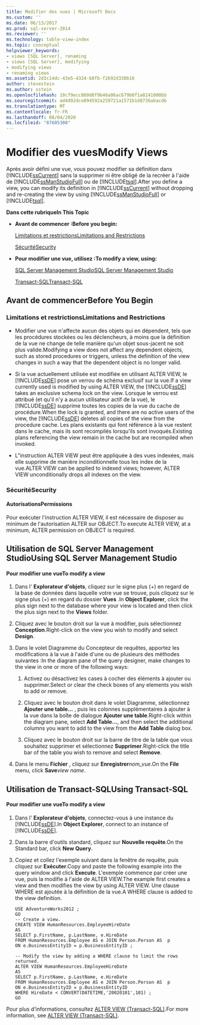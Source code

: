 ```yaml
---
title: Modifier des vues | Microsoft Docs
ms.custom: ''
ms.date: 06/13/2017
ms.prod: sql-server-2014
ms.reviewer: ''
ms.technology: table-view-index
ms.topic: conceptual
helpviewer_keywords:
- views [SQL Server], renaming
- views [SQL Server], modifying
- modifying views
- renaming views
ms.assetid: 2d3c14dc-43e5-4324-b8fb-f2692d330b16
author: stevestein
ms.author: sstein
ms.openlocfilehash: 10cf9ecc860d8f9b46a06ac679b0f1a8241000bb
ms.sourcegitcommit: ad4d92dce894592a259721a1571b1d8736abacdb
ms.translationtype: MT
ms.contentlocale: fr-FR
ms.lasthandoff: 08/04/2020
ms.locfileid: "87605308"
---
```

# <a name="modify-views"></a><span data-ttu-id="2cfd0-102">Modifier des vues</span><span class="sxs-lookup"><span data-stu-id="2cfd0-102">Modify Views</span></span>
  <span data-ttu-id="2cfd0-103">Après avoir défini une vue, vous pouvez modifier sa définition dans [!INCLUDE[ssCurrent](../../includes/sscurrent-md.md)] sans la supprimer ni être obligé de la recréer à l'aide de [!INCLUDE[ssManStudioFull](../../includes/ssmanstudiofull-md.md)] ou de [!INCLUDE[tsql](../../includes/tsql-md.md)].</span><span class="sxs-lookup"><span data-stu-id="2cfd0-103">After you define a view, you can modify its definition in [!INCLUDE[ssCurrent](../../includes/sscurrent-md.md)] without dropping and re-creating the view by using [!INCLUDE[ssManStudioFull](../../includes/ssmanstudiofull-md.md)] or [!INCLUDE[tsql](../../includes/tsql-md.md)].</span></span>  
  
 <span data-ttu-id="2cfd0-104">**Dans cette rubrique**</span><span class="sxs-lookup"><span data-stu-id="2cfd0-104">**In This Topic**</span></span>  
  
-   <span data-ttu-id="2cfd0-105">**Avant de commencer :**</span><span class="sxs-lookup"><span data-stu-id="2cfd0-105">**Before you begin:**</span></span>  
  
     [<span data-ttu-id="2cfd0-106">Limitations et restrictions</span><span class="sxs-lookup"><span data-stu-id="2cfd0-106">Limitations and Restrictions</span></span>](#Restrictions)  
  
     [<span data-ttu-id="2cfd0-107">Sécurité</span><span class="sxs-lookup"><span data-stu-id="2cfd0-107">Security</span></span>](#Security)  
  
-   <span data-ttu-id="2cfd0-108">**Pour modifier une vue, utilisez :**</span><span class="sxs-lookup"><span data-stu-id="2cfd0-108">**To modify a view, using:**</span></span>  
  
     [<span data-ttu-id="2cfd0-109">SQL Server Management Studio</span><span class="sxs-lookup"><span data-stu-id="2cfd0-109">SQL Server Management Studio</span></span>](#SSMSProcedure)  
  
     [<span data-ttu-id="2cfd0-110">Transact-SQL</span><span class="sxs-lookup"><span data-stu-id="2cfd0-110">Transact-SQL</span></span>](#TsqlProcedure)  
  
##  <a name="before-you-begin"></a><a name="BeforeYouBegin"></a> <span data-ttu-id="2cfd0-111">Avant de commencer</span><span class="sxs-lookup"><span data-stu-id="2cfd0-111">Before You Begin</span></span>  
  
###  <a name="limitations-and-restrictions"></a><a name="Restrictions"></a> <span data-ttu-id="2cfd0-112">Limitations et restrictions</span><span class="sxs-lookup"><span data-stu-id="2cfd0-112">Limitations and Restrictions</span></span>  
  
-   <span data-ttu-id="2cfd0-113">Modifier une vue n'affecte aucun des objets qui en dépendent, tels que les procédures stockées ou les déclencheurs, à moins que la définition de la vue ne change de telle manière qu'un objet sous-jacent ne soit plus valide.</span><span class="sxs-lookup"><span data-stu-id="2cfd0-113">Modifying a view does not affect any dependent objects, such as stored procedures or triggers, unless the definition of the view changes in such a way that the dependent object is no longer valid.</span></span>  
  
-   <span data-ttu-id="2cfd0-114">Si la vue actuellement utilisée est modifiée en utilisant ALTER VIEW, le [!INCLUDE[ssDE](../../includes/ssde-md.md)] pose un verrou de schéma exclusif sur la vue.</span><span class="sxs-lookup"><span data-stu-id="2cfd0-114">If a view currently used is modified by using ALTER VIEW, the [!INCLUDE[ssDE](../../includes/ssde-md.md)] takes an exclusive schema lock on the view.</span></span> <span data-ttu-id="2cfd0-115">Lorsque le verrou est attribué (et qu'il n'y a aucun utilisateur actif de la vue), le [!INCLUDE[ssDE](../../includes/ssde-md.md)] supprime toutes les copies de la vue du cache de procédure.</span><span class="sxs-lookup"><span data-stu-id="2cfd0-115">When the lock is granted, and there are no active users of the view, the [!INCLUDE[ssDE](../../includes/ssde-md.md)] deletes all copies of the view from the procedure cache.</span></span> <span data-ttu-id="2cfd0-116">Les plans existants qui font référence à la vue restent dans le cache, mais ils sont recompilés lorsqu'ils sont invoqués.</span><span class="sxs-lookup"><span data-stu-id="2cfd0-116">Existing plans referencing the view remain in the cache but are recompiled when invoked.</span></span>  
  
-   <span data-ttu-id="2cfd0-117">L"instruction ALTER VIEW peut être appliquée à des vues indexées, mais elle supprime de manière inconditionnelle tous les index de la vue.</span><span class="sxs-lookup"><span data-stu-id="2cfd0-117">ALTER VIEW can be applied to indexed views; however, ALTER VIEW unconditionally drops all indexes on the view.</span></span>  
  
###  <a name="security"></a><a name="Security"></a> <span data-ttu-id="2cfd0-118">Sécurité</span><span class="sxs-lookup"><span data-stu-id="2cfd0-118">Security</span></span>  
  
####  <a name="permissions"></a><a name="Permissions"></a> <span data-ttu-id="2cfd0-119">Autorisations</span><span class="sxs-lookup"><span data-stu-id="2cfd0-119">Permissions</span></span>  
 <span data-ttu-id="2cfd0-120">Pour exécuter l'instruction ALTER VIEW, il est nécessaire de disposer au minimum de l'autorisation ALTER sur OBJECT.</span><span class="sxs-lookup"><span data-stu-id="2cfd0-120">To execute ALTER VIEW, at a minimum, ALTER permission on OBJECT is required.</span></span>  
  
##  <a name="using-sql-server-management-studio"></a><a name="SSMSProcedure"></a> <span data-ttu-id="2cfd0-121">Utilisation de SQL Server Management Studio</span><span class="sxs-lookup"><span data-stu-id="2cfd0-121">Using SQL Server Management Studio</span></span>  
  
#### <a name="to-modify-a-view"></a><span data-ttu-id="2cfd0-122">Pour modifier une vue</span><span class="sxs-lookup"><span data-stu-id="2cfd0-122">To modify a view</span></span>  
  
1.  <span data-ttu-id="2cfd0-123">Dans l' **Explorateur d'objets**, cliquez sur le signe plus (+) en regard de la base de données dans laquelle votre vue se trouve, puis cliquez sur le signe plus (+) en regard du dossier **Vues** .</span><span class="sxs-lookup"><span data-stu-id="2cfd0-123">In **Object Explorer**, click the plus sign next to the database where your view is located and then click the plus sign next to the **Views** folder.</span></span>  
  
2.  <span data-ttu-id="2cfd0-124">Cliquez avec le bouton droit sur la vue à modifier, puis sélectionnez **Conception**.</span><span class="sxs-lookup"><span data-stu-id="2cfd0-124">Right-click on the view you wish to modify and select **Design**.</span></span>  
  
3.  <span data-ttu-id="2cfd0-125">Dans le volet Diagramme du Concepteur de requêtes, apportez les modifications à la vue à l'aide d'une ou de plusieurs des méthodes suivantes :</span><span class="sxs-lookup"><span data-stu-id="2cfd0-125">In the diagram pane of the query designer, make changes to the view in one or more of the following ways:</span></span>  
  
    1.  <span data-ttu-id="2cfd0-126">Activez ou désactivez les cases à cocher des éléments à ajouter ou supprimer.</span><span class="sxs-lookup"><span data-stu-id="2cfd0-126">Select or clear the check boxes of any elements you wish to add or remove.</span></span>  
  
    2.  <span data-ttu-id="2cfd0-127">Cliquez avec le bouton droit dans le volet Diagramme, sélectionnez **Ajouter une table...** , puis les colonnes supplémentaires à ajouter à la vue dans la boîte de dialogue **Ajouter une table**.</span><span class="sxs-lookup"><span data-stu-id="2cfd0-127">Right-click within the diagram pane, select **Add Table...**, and then select the additional columns you want to add to the view from the **Add Table** dialog box.</span></span>  
  
    3.  <span data-ttu-id="2cfd0-128">Cliquez avec le bouton droit sur la barre de titre de la table que vous souhaitez supprimer et sélectionnez **Supprimer**.</span><span class="sxs-lookup"><span data-stu-id="2cfd0-128">Right-click the title bar of the table you wish to remove and select **Remove**.</span></span>  
  
4.  <span data-ttu-id="2cfd0-129">Dans le menu **Fichier** , cliquez sur **Enregistrer**_nom_vue_.</span><span class="sxs-lookup"><span data-stu-id="2cfd0-129">On the **File** menu, click **Save**_view name_.</span></span>  
  
##  <a name="using-transact-sql"></a><a name="TsqlProcedure"></a> <span data-ttu-id="2cfd0-130">Utilisation de Transact-SQL</span><span class="sxs-lookup"><span data-stu-id="2cfd0-130">Using Transact-SQL</span></span>  
  
#### <a name="to-modify-a-view"></a><span data-ttu-id="2cfd0-131">Pour modifier une vue</span><span class="sxs-lookup"><span data-stu-id="2cfd0-131">To modify a view</span></span>  
  
1.  <span data-ttu-id="2cfd0-132">Dans l' **Explorateur d'objets**, connectez-vous à une instance du [!INCLUDE[ssDE](../../includes/ssde-md.md)].</span><span class="sxs-lookup"><span data-stu-id="2cfd0-132">In **Object Explorer**, connect to an instance of [!INCLUDE[ssDE](../../includes/ssde-md.md)].</span></span>  
  
2.  <span data-ttu-id="2cfd0-133">Dans la barre d'outils standard, cliquez sur **Nouvelle requête**.</span><span class="sxs-lookup"><span data-stu-id="2cfd0-133">On the Standard bar, click **New Query**.</span></span>  
  
3.  <span data-ttu-id="2cfd0-134">Copiez et collez l'exemple suivant dans la fenêtre de requête, puis cliquez sur **Exécuter**.</span><span class="sxs-lookup"><span data-stu-id="2cfd0-134">Copy and paste the following example into the query window and click **Execute**.</span></span> <span data-ttu-id="2cfd0-135">L'exemple commence par créer une vue, puis la modifie à l'aide de ALTER VIEW.</span><span class="sxs-lookup"><span data-stu-id="2cfd0-135">The example first creates a view and then modifies the view by using ALTER VIEW.</span></span> <span data-ttu-id="2cfd0-136">Une clause WHERE est ajoutée à la définition de la vue.</span><span class="sxs-lookup"><span data-stu-id="2cfd0-136">A WHERE clause is added to the view definition.</span></span>  
  
    ```  
    USE AdventureWorks2012 ;  
    GO  
    -- Create a view.  
    CREATE VIEW HumanResources.EmployeeHireDate  
    AS  
    SELECT p.FirstName, p.LastName, e.HireDate  
    FROM HumanResources.Employee AS e JOIN Person.Person AS  p  
    ON e.BusinessEntityID = p.BusinessEntityID ;   
  
    -- Modify the view by adding a WHERE clause to limit the rows returned.  
    ALTER VIEW HumanResources.EmployeeHireDate  
    AS  
    SELECT p.FirstName, p.LastName, e.HireDate  
    FROM HumanResources.Employee AS e JOIN Person.Person AS  p  
    ON e.BusinessEntityID = p.BusinessEntityID  
    WHERE HireDate < CONVERT(DATETIME,'20020101',101) ;   
    GO  
    ```  
  
 <span data-ttu-id="2cfd0-137">Pour plus d’informations, consultez [ALTER VIEW &#40;Transact-SQL&#41;](/sql/t-sql/statements/alter-view-transact-sql).</span><span class="sxs-lookup"><span data-stu-id="2cfd0-137">For more information, see [ALTER VIEW &#40;Transact-SQL&#41;](/sql/t-sql/statements/alter-view-transact-sql).</span></span>  
  
  
